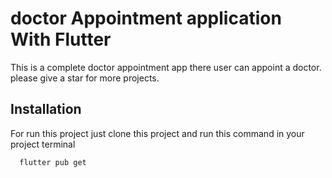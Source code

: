 
# doctor Appointment application With Flutter

This is a complete doctor appointment app there user can appoint a doctor.
please give a star for more projects.


## Installation

For run this project just clone this project and run this command in your project terminal

```bash
  flutter pub get
```
    

